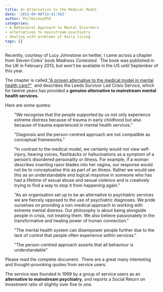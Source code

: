 ```yaml
---
title: An Alternative to the Medical Model
date: '2013-04-08T13:41:56Z'
author: PhilHickeyPhD
categories:
- A Behavioral Approach to Mental Disorders
- alternatives to mainstream psychiatry
- dealing with problems of daily living
tags: []
---
```


Recently, courtesy of Lucy Johnstone on twitter, I came across a chapter from Steven Coles' book <i>Madness Contested</i>.  The book was published in the UK in February 2013, but won't be available in the US until September of this year.

The chapter is called<a href="http://www.psychminded.co.uk/news/news2013/april2013/proven-alternative-to-the-medical-model-in-mental-health-care.htm"> "A proven alternative to the medical model in mental health care?"</a>  and describes the Leeds Survivor Led Crisis Service, which for twelve years has provided a <strong>genuine alternative to mainstream mental health services. </strong>

Here are some quotes:
<p style="padding-left: 30px;">"We recognise that the people supported by us not only experience extreme distress because of trauma in early childhood but also because of trauma experienced in mental health services."</p>
<p style="padding-left: 30px;">"Diagnosis and the person-centred approach are not compatible as conceptual frameworks."</p>
<p style="padding-left: 30px;">"In contrast to the medical model, we certainly would not view self-injury, hearing voices, flashbacks or hallucinations as a symptom of a person’s disordered personality or illness. For example, if a woman describes inserting razor blades into her vagina, our response would not be to conceptualise this as part of an illness. Rather we would see this as an understandable and logical response in someone who has had a lifetime of sexual abuse and sexual violence and is creatively trying to find a way to stop it from happening again."</p>
<p style="padding-left: 30px;">"As an organisation set up to be an alternative to psychiatric services we are fiercely opposed to the use of psychiatric diagnoses. We pride ourselves on providing a non-medical approach to working with extreme mental distress. Our philosophy is about being alongside people in crisis, not treating them. We also believe passionately in the transformative and healing power of human connection."</p>
<p style="padding-left: 30px;">"The mental health system can disempower people further due to the lack of control that people often experience within services."</p>
<p style="padding-left: 30px;">"The person-centred approach asserts that all behaviour is understandable"</p>
Please read the complete document.  There are a great many interesting and thought-provoking quotes from service users.

The service was founded in 1999 by a group of service users as an <strong>alternative to mainstream psychiatry</strong>, and reports a Social Return on Investment ratio of slightly over five to one.

&nbsp;